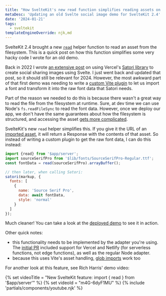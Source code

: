 ```yaml
---
title: "How SvelteKit's new read function simplifies reading assets on the server"
metaDesc: 'Updating an old Svelte social image demo for SvelteKit 2.4'
date: '2024-01-21'
tags:
  - sveltekit
templateEngineOverride: njk,md
---
```


SvelteKit 2.4 brought a new [`read`](https://kit.svelte.dev/docs/modules#$app-server-read) helper function to read an asset from the filesystem. This is a quick post on how this function simplifies some very hacky code I wrote for an old demo.

Back in 2022 I wrote [an extensive post](/posts/svelte-social-image/) on using Vercel's [Satori library](https://github.com/vercel/satori) to create social sharing images using Svelte. I just went back and updated that post, so it should still be relevant for 2024. However, the most awkward part of that first demo was needing to write a [custom Vite plugin](https://github.com/geoffrich/sveltekit-satori/blob/5af7b2b96568a2c482e24aa843f14583d31e5370/vite.config.js#L14-L27) to let us import a font and transform it into the raw font data that Satori needs.

Part of the reason we needed to do this is because there wasn't a great way to read the file from the filesystem at runtime. Sure, at dev time we can use Node's `fs.readFileSync` to read the font data. However, once we deploy our app, we don't have the same guarantees about how the filesystem is structured, and accessing the asset [gets more complicated](https://github.com/sveltejs/kit/issues/10594).

SvelteKit's new `read` helper simplifies this. If you give it the URL of an [imported asset](https://vitejs.dev/guide/assets#importing-asset-as-url), it will return a Response with the contents of that asset. So instead of writing a custom plugin to get the raw font data, I can do this instead:

```js
import {read} from '$app/server';
import sourceSerifPro from '$lib/fonts/SourceSerifPro-Regular.ttf';
const fontData = read(sourceSerifPro).arrayBuffer();

// then later, when calling Satori:
satori(markup, {
  fonts: [
    {
      name: 'Source Serif Pro',
      data: await fontData,
      style: 'normal'
    }
  ]
});
```

Much cleaner! You can take a look at the [deployed demo](https://sveltekit-satori.vercel.app) to see it in action.

Other quick notes:

- this functionality needs to be implemented by the adapter you're using. The [initial PR](https://github.com/sveltejs/kit/pull/11649) included support for Vercel and Netlify (for serverless functions, not edge functions), as well as the regular Node adapter.
- because this uses Vite's asset handling, [glob imports](https://vitejs.dev/guide/features.html#glob-import) work too

For another look at this feature, see Rich Harris' demo video:

{% set videoTitle = "New SvelteKit feature: import { read } from '$app/server'" %}
{% set videoId = "m4G-6dyF1MU" %}
{% include 'partials/components/youtube.njk' %}
